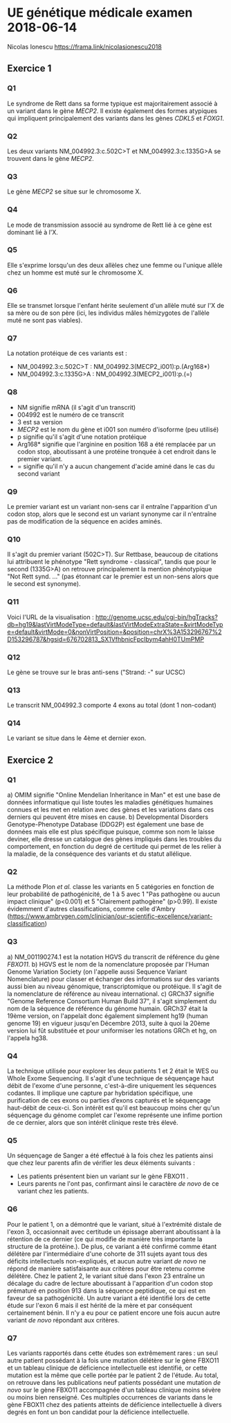 # UE génétique médicale examen 2018-06-14
Nicolas Ionescu 
https://frama.link/nicolasionescu2018
## Exercice 1
### Q1
Le syndrome de Rett dans sa forme typique est majoritairement associé à un variant dans le gène *MECP2*. Il existe également des formes atypiques qui impliquent principalement des variants dans les gènes *CDKL5* et *FOXG1*.
### Q2
Les deux variants NM_004992.3:c.502C>T  et NM_004992.3:c.1335G>A se trouvent dans le gène *MECP2*.
### Q3
Le gène *MECP2* se situe sur le chromosome X.
### Q4
Le mode de transmission associé au syndrome de Rett lié à ce gène est dominant lié à l'X.
### Q5
Elle s'exprime lorsqu'un des deux allèles chez une femme ou l'unique allèle chez un homme est muté sur le chromosome X.
### Q6
Elle se transmet lorsque l'enfant hérite seulement d'un allèle muté sur l'X de sa mère ou de son père (ici, les individus mâles hémizygotes de l'allèle muté ne sont pas viables). 
### Q7
La notation protéique de ces variants est :
- NM_004992.3:c.502C>T : NM_004992.3(MECP2_i001):p.(Arg168*)
- NM_004992.3:c.1335G>A : NM_004992.3(MECP2_i001):p.(=)
### Q8
- NM signifie mRNA (il s'agit d'un transcrit)
- 004992 est le numéro de ce transcrit
- 3 est sa version
- *MECP2* est le nom du gène et i001 son numéro d'isoforme (peu utilisé)
- p signifie qu'il s'agit d'une notation protéique
- Arg168* signifie que l'arginine en position 168 a été remplacée par un codon stop, aboutissant à une protéine tronquée à cet endroit dans le premier variant.
- = signifie qu'il n'y a aucun changement d'acide aminé dans le cas du second variant
### Q9
Le premier variant est un variant non-sens car il entraîne l'apparition d'un codon stop, alors que le second est un variant synonyme car il n'entraîne pas de modification de la séquence en acides aminés.
### Q10
Il s'agit du premier variant (502C>T). Sur Rettbase, beaucoup de citations lui attribuent le phénotype "Rett syndrome - classical", tandis que pour le second (1335G>A) on retrouve principalement la mention phénotypique "Not Rett synd. ..." (pas étonnant car le premier est un non-sens alors que le second est synonyme).
### Q11
Voici l'URL de la visualisation : http://genome.ucsc.edu/cgi-bin/hgTracks?db=hg19&lastVirtModeType=default&lastVirtModeExtraState=&virtModeType=default&virtMode=0&nonVirtPosition=&position=chrX%3A153296767%2D153296787&hgsid=676702813_SX1VfhbnicFpcIbym4ahH0TUmPMP
### Q12
Le gène se trouve sur le bras anti-sens ("Strand: -" sur UCSC)
### Q13
Le transcrit NM_004992.3 comporte 4 exons au total (dont 1 non-codant)
### Q14
Le variant se situe dans le 4ème et dernier exon.
## Exercice 2
### Q1
a) OMIM signifie "Online Mendelian Inheritance in Man" et est une base de données informatique qui liste toutes les maladies génétiques humaines connues et les met en relation avec des gènes et les variations dans ces derniers qui peuvent être mises en cause.
b) Developmental Disorders Genotype-Phenotype Database (DDG2P) est également une base de données mais elle est plus spécifique puisque, comme son nom le laisse deviner, elle dresse un catalogue des gènes impliqués dans les troubles du comportement, en fonction du degré de certitude qui permet de les relier à la maladie, de la conséquence des variants et du statut allélique.
### Q2
La méthode Plon *et al.* classe les variants en 5 catégories en fonction de leur probabilité de pathogénicité, de 1 à 5 avec 1 "Pas pathogène ou aucun impact clinique" (p<0.001) et 5 "Clairement pathogène" (p>0.99). Il existe évidemment d'autres classifications, comme celle d'Ambry (https://www.ambrygen.com/clinician/our-scientific-excellence/variant-classification)
### Q3
a) NM_001190274.1 est la notation HGVS du transcrit de référence du gène *FBXO11*.
b) HGVS est le nom de la nomenclature proposée par l'Human Genome Variation Society (on l'appelle aussi Sequence Variant Nomenclature) pour classer et échanger des informations sur des variants aussi bien au niveau génomique, transcriptomique ou protéique. Il s'agit de la nomenclature de référence au niveau international.
c) GRCh37 signifie "Genome Reference Consortium Human Build 37", il s'agit simplement du nom de la séquence de référence du génome humain. GRCh37 était la 19ème version, on l'appelait donc également simplement hg19 (human genome 19) en vigueur jusqu'en Décembre 2013, suite à quoi la 20ème version lui fût substituée et pour uniformiser les notations GRCh et hg, on l'appela hg38.
### Q4
La technique utilisée pour explorer les deux patients 1 et 2 était le WES ou Whole Exome Sequencing. Il s'agit d'une technique de séquençage haut débit de l'exome d'une personne, c'est-à-dire uniquement les séquences codantes. Il implique une capture par hybridation spécifique, une purification de ces exons ou parties d’exons capturés et le séquençage haut-débit de ceux-ci. Son intérêt est qu'il est beaucoup moins cher qu'un séquençage du génome complet car l'exome représente une infime portion de ce dernier, alors que son intérêt clinique reste très élevé.
### Q5
Un séquençage de Sanger a été effectué à la fois chez les patients ainsi que chez leur parents afin de vérifier les deux éléments suivants :
- Les patients présentent bien un variant sur le gène FBXO11 .
- Leurs parents ne l'ont pas, confirmant ainsi le caractère *de novo* de ce variant chez les patients.
### Q6
Pour le patient 1, on a démontré que le variant, situé à l'extrémité distale de l'exon 3, occasionnait avec certitude un épissage aberrant aboutissant à la rétention de ce dernier (ce qui modifie de manière très importante la structure de la protéine.). De plus, ce variant a été confirmé comme étant délétère par l'intermédiaire d'une cohorte de 311 sujets ayant tous des déficits intellectuels non-expliqués, et aucun autre variant *de novo* ne répond de manière satisfaisante aux critères pour être retenu comme délétère. 
Chez le patient 2, le variant situé dans l'exon 23 entraîne un décalage du cadre de lecture aboutissant à l'apparition d'un codon stop prématuré en position 913 dans la séquence peptidique, ce qui est en faveur de sa pathogénicité. Un autre variant a été identifié lors de cette étude sur l'exon 6 mais il est hérité de la mère et par conséquent certainement bénin. Il n'y a eu pour ce patient encore une fois aucun autre variant *de novo* répondant aux critères.
### Q7
Les variants rapportés dans cette études son extrêmement rares : un seul autre patient possédant à la fois une mutation délétère sur le gène FBXO11 et un tableau clinique de déficience intellectuelle est identifié, or cette mutation est la même que celle portée par le patient 2 de l'étude. Au total, on retrouve dans les publications neuf patients possédant une mutation *de novo* sur le gène FBXO11 accompagnée d'un tableau clinique moins sévère ou moins bien renseigné. Ces multiples occurrences de variants dans le gène FBOX11 chez des patients atteints de déficience intellectuelle à divers degrés en font un bon candidat pour la déficience intellectuelle.

